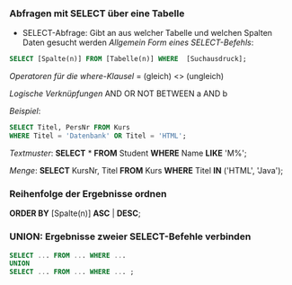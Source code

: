 ### Abfragen mit SELECT über eine Tabelle
- SELECT-Abfrage: Gibt an aus welcher Tabelle und welchen Spalten Daten gesucht werden
_Allgemein Form eines SELECT-Befehls_:

```SQL
SELECT [Spalte(n)] FROM [Tabelle(n)] WHERE  [Suchausdruck];
```
_Operatoren für die where-Klausel_
= (gleich)
<> (ungleich)

_Logische Verknüpfungen_
AND
OR
NOT
BETWEEN a AND b

_Beispiel_:
```SQL
SELECT Titel, PersNr FROM Kurs
WHERE Titel = 'Datenbank' OR Titel = 'HTML';
```

_Textmuster_:
**SELECT** * **FROM** Student **WHERE** Name **LIKE** 'M%';

_Menge_:
**SELECT** KursNr, Titel **FROM** Kurs **WHERE** Titel **IN** ('HTML', 'Java');

### Reihenfolge der Ergebnisse ordnen

**ORDER BY** [Spalte(n)] **ASC** | **DESC**;

### UNION: Ergebnisse zweier SELECT-Befehle verbinden

```SQL
SELECT ... FROM ... WHERE ...
UNION
SELECT ... FROM ... WHERE ... ;
```
